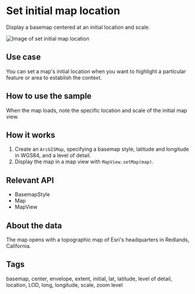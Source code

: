 # Set initial map location

Display a basemap centered at an initial location and scale.

![Image of set initial map location](set-initial-map-location.png)

## Use case

You can set a map's initial location when you want to highlight a particular feature or area to establish the context.

## How to use the sample

When the map loads, note the specific location and scale of the initial map view.

## How it works

1. Create an `ArcGISMap`, specifying a basemap style, latitude and longitude in WGS84, and a level of detail.
2. Display the map in a map view with `MapView.setMap(map)`.

## Relevant API

* BasemapStyle
* Map
* MapView

## About the data

The map opens with a topographic map of Esri's headquarters in Redlands, California.

## Tags

basemap, center, envelope, extent, initial, lat, latitude, level of detail, location, LOD, long, longitude, scale, zoom level
